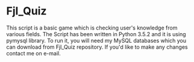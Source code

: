 # Fjl_Quiz
This script is a basic game which is checking user's knowledge from various fields.
The Script has been written in Python 3.5.2 and it is using pymysql library.
To run it, you will need my MySQL databases which you can download from Fjl_Quiz repository.
If you'd like to make any changes contact me on e-mail. 

